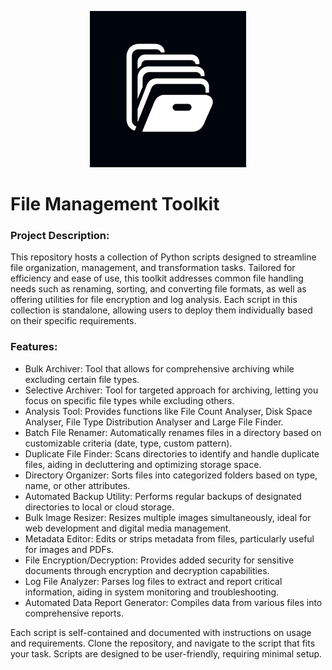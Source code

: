 
<p align="center">
  <img src="static/fmt (1).png" alt="Logo Description" width="250" height="250"/>
</p>

# File Management Toolkit
### Project Description:

This repository hosts a collection of Python scripts designed to streamline file organization, management, and transformation tasks. Tailored for efficiency and ease of use, this toolkit addresses common file handling needs such as renaming, sorting, and converting file formats, as well as offering utilities for file encryption and log analysis. Each script in this collection is standalone, allowing users to deploy them individually based on their specific requirements.

### Features:

- Bulk Archiver: Tool that allows for comprehensive archiving while excluding certain file types.
- Selective Archiver: Tool for targeted approach for archiving, letting you focus on specific file types while excluding others.
- Analysis Tool: Provides functions like File Count Analyser, Disk Space Analyser, File Type Distribution Analyser and Large File Finder.
- Batch File Renamer: Automatically renames files in a directory based on customizable criteria (date, type, custom pattern).
- Duplicate File Finder: Scans directories to identify and handle duplicate files, aiding in decluttering and optimizing storage space.
- Directory Organizer: Sorts files into categorized folders based on type, name, or other attributes.
- Automated Backup Utility: Performs regular backups of designated directories to local or cloud storage.
- Bulk Image Resizer: Resizes multiple images simultaneously, ideal for web development and digital media management.
- Metadata Editor: Edits or strips metadata from files, particularly useful for images and PDFs.
- File Encryption/Decryption: Provides added security for sensitive documents through encryption and decryption capabilities.
- Log File Analyzer: Parses log files to extract and report critical information, aiding in system monitoring and troubleshooting.
- Automated Data Report Generator: Compiles data from various files into comprehensive reports.


Each script is self-contained and documented with instructions on usage and requirements. Clone the repository, and navigate to the script that fits your task. Scripts are designed to be user-friendly, requiring minimal setup.

